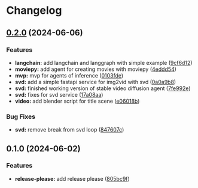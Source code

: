 # Changelog

## [0.2.0](https://github.com/briancaffey/agents-of-inference/compare/v0.1.0...v0.2.0) (2024-06-06)


### Features

* **langchain:** add langchain and langgraph with simple example ([9cf6d12](https://github.com/briancaffey/agents-of-inference/commit/9cf6d12b2a6a77119b01979801fbca66f82d7c8a))
* **moviepy:** add agent for creating movies with moviepy ([4eddd54](https://github.com/briancaffey/agents-of-inference/commit/4eddd54e4dcea686d574695c2880cec0bd6e1d0c))
* **mvp:** mvp for agents of inference ([0103fde](https://github.com/briancaffey/agents-of-inference/commit/0103fde3110d2d847c8a594db0637a08f7267180))
* **svd:** add a simple fastapi service for img2vid with svd ([0a0a9b8](https://github.com/briancaffey/agents-of-inference/commit/0a0a9b8bf38837113de0c907f86664babad734c9))
* **svd:** finished working version of stable video diffusion agent ([7fe992e](https://github.com/briancaffey/agents-of-inference/commit/7fe992ee1b9f0dd76d39f4ee9f579c6405416829))
* **svd:** fixes for svd service ([17a08aa](https://github.com/briancaffey/agents-of-inference/commit/17a08aa737bf4b6e5fe9235a4e6cc50e267642ad))
* **video:** add blender script for title scene ([e06018b](https://github.com/briancaffey/agents-of-inference/commit/e06018b3c9ab5e6caad35df45f15b76c7fe9935e))


### Bug Fixes

* **svd:** remove break from svd loop ([847607c](https://github.com/briancaffey/agents-of-inference/commit/847607c4fd1424ee4378597df9ee0cbb3e81d658))

## 0.1.0 (2024-06-02)


### Features

* **release-please:** add release please ([805bc9f](https://github.com/briancaffey/agents-of-inference/commit/805bc9f320298e344d2b6296ae7784a05fec7ba2))
